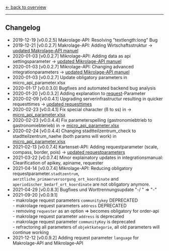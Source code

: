[<- back to overview](README.md)
***

## Changelog

* 2019-12-19 [v0.0.2.5] Makrolage-API: Resolving "textlength:long" Bug 
* 2019-12-21 [v0.0.2.7] Makrolage-API: Adding Wirtschaftsstruktur -> [updated Makrolage-API manuel](ptt-makro-api.md)
* 2020-01-03 [v0.0.2.7] Mikrolage-API: Adding data as api settingsparameter -> [updated Mikrolage-API manuel](ptt-mikro-api.md)
* 2020-01-03 [v0.0.2.7] Mikrolage-API: Changing advanced integrationparameters -> [updated Mikrolage-API manuel](ptt-mikro-api.md)
* 2020-01-03 [v0.0.2.7] Update obligatory parameters in micro_api_parameter.xlsx
* 2020-01-17 [v0.0.3.0] Bugfixes and automated backend bug analysis
* 2020-01-20 [v0.0.3.2] Adding explanation to [request](README.md)-Parameter
* 2020-02-09 [v0.0.4.1] Upgrading serverinfrastructur resulting in quicker requesttimes -> [updated requesttimes](ptt-mikro-api.md)
* 2020-02-23 [v0.0.4.1] Fix special character (ß to ss) in -> [micro_api_parameter.xlsx](doc/micro_api_parameter.xlsx)
* 2020-02-23 [v0.0.4.4] Fix parameterspelling (gastronomiebtrieb to gastronomiebterieb) in -> [micro_api_parameter.xlsx](doc/micro_api_parameter.xlsx)
* 2020-02-24 [v0.0.4.4] Changing stadtteilzentrum_check to stadtteilzentrum_naehe (both params will work) in [micro_api_parameter.xlsx](doc/micro_api_parameter.xlsx)
* 2021-02-13 [v0.0.7.4] Kartenset-API: Adding requestparameter (scale, compass, border, pois) -> [updated requestparameters](ptt-kartenset-api.md)
* 2021-03-22 [v0.0.7.4] Minor explainatory updates in integrationsmanual: Clearification of apikey, apiname, requester
* 2021-04-14 [v0.0.7.4] Mikrolage-API: Reducing obligatory requestparameter.`stadtzentrum`, `aerztliche_primaerversorgung_ort_koordinate` and `aperiodischer_bedarf_ort_koordinate` are not obligatory anymore.
* 2021-04-29 [v0.0.8.3] Bugfixes und Worttrennungsupdate "-/ " => "-"
* 2021-09-20 [v0.0.9.1] <br>- makrolage request parameters `communitykey` DEPRECATED <br>- makrolage request parameters `address` DEPRECATED<br> - removing `requester` as an option => becomes obligatory for order-api <br>- makrolage request parameter `address` is deprecated <br>- makrolage request parameter `communityKey` is deprecated <br>- refractoring all parameters of `objektkategorie`, all old parameters will continue working
* 2021-12-12 [v0.0.9.2] Adding request parameter `language` for Makrolage-API and Mikrolage-API

